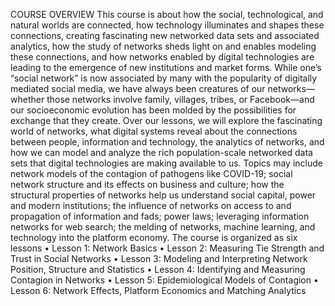 COURSE OVERVIEW
This course is about how the social, technological, and natural worlds are connected, how technology illuminates and shapes these connections, creating fascinating new networked data sets and associated analytics, how the study of networks sheds light on and enables modeling these connections, and how networks enabled by digital technologies are leading to the emergence of new institutions and market forms. While one’s “social network” is now associated by many with the popularity of digitally mediated social media, we have always been creatures of our networks—whether those networks involve family, villages, tribes, or Facebook—and our socioeconomic evolution has been molded by the possibilities for exchange that they create.
Over our lessons, we will explore the fascinating world of networks, what digital systems reveal about the connections between people, information and technology, the analytics of networks, and how we can model and analyze the rich population-scale networked data sets that digital technologies are making available to us. Topics may include network models of the contagion of pathogens like COVID-19; social network structure and its effects on business and culture; how the structural properties of networks help us understand social capital, power and modern institutions; the influence of networks on access to and propagation of information and fads; power laws; leveraging information networks for web search; the melding of networks, machine learning, and technology into the platform economy.
The course is organized as six lessons
• Lesson 1: Network Basics
• Lesson 2: Measuring Tie Strength and Trust in Social Networks
• Lesson 3: Modeling and Interpreting Network Position, Structure and Statistics
• Lesson 4: Identifying and Measuring Contagion in Networks
• Lesson 5: Epidemiological Models of Contagion
• Lesson 6: Network Effects, Platform Economics and Matching Analytics
